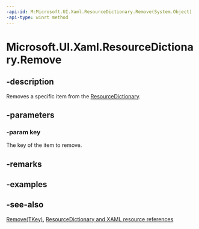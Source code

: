 ```yaml
---
-api-id: M:Microsoft.UI.Xaml.ResourceDictionary.Remove(System.Object)
-api-type: winrt method
---
```


<!-- Method syntax
public void Remove(System.Object key)
-->

# Microsoft.UI.Xaml.ResourceDictionary.Remove

## -description
Removes a specific item from the [ResourceDictionary](resourcedictionary.md).

## -parameters
### -param key
The key of the item to remove.

## -remarks

## -examples

## -see-also
[Remove(TKey)](/dotnet/api/system.collections.generic.idictionary-2.remove?view=dotnet-uwp-10.0&preserve-view=true), [ResourceDictionary and XAML resource references](/windows/apps/design/style/xaml-resource-dictionary)
